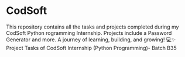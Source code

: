 # CodSoft
This repository contains all the tasks and projects completed during my CodSoft Python rogramming Internship. Projects include a Password Generator and more. A journey of learning, building, and growing! 💻✨
Project Tasks of CodSoft Internship (Python Programming)- Batch B35

